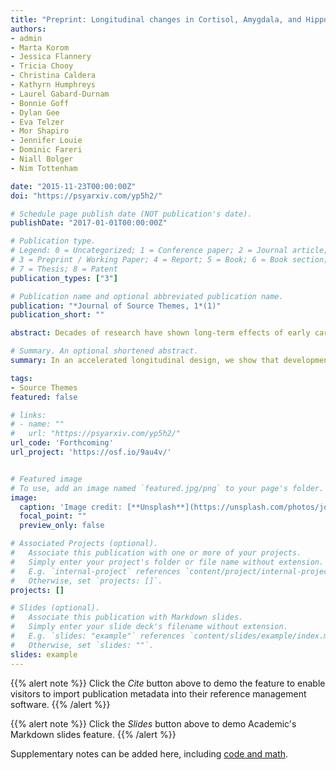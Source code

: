 ```yaml
---
title: "Preprint: Longitudinal changes in Cortisol, Amygdala, and Hippocampus Development following early caregiving adversity"
authors:
- admin
- Marta Korom
- Jessica Flannery 
- Tricia Chooy
- Christina Caldera
- Kathyrn Humphreys
- Laurel Gabard-Durnam
- Bonnie Goff
- Dylan Gee
- Eva Telzer
- Mor Shapiro
- Jennifer Louie
- Dominic Fareri
- Niall Bolger
- Nim Tottenham

date: "2015-11-23T00:00:00Z"
doi: "https://psyarxiv.com/yp5h2/"

# Schedule page publish date (NOT publication's date).
publishDate: "2017-01-01T00:00:00Z"

# Publication type.
# Legend: 0 = Uncategorized; 1 = Conference paper; 2 = Journal article;
# 3 = Preprint / Working Paper; 4 = Report; 5 = Book; 6 = Book section;
# 7 = Thesis; 8 = Patent
publication_types: ["3"]

# Publication name and optional abbreviated publication name.
publication: "*Journal of Source Themes, 1*(1)"
publication_short: ""

abstract: Decades of research have shown long-term effects of early caregiving adversity on stress-responsive neurobiology (e.g. stress physiology, amygdala, hippocampus). Although stress physiology and limbic brain regions undergo significant maturational change during childhood and adolescence, and reciprocally influence each other, the effects of early caregiving adversity on these developmental processes is not well understood. In the current study, we used an accelerated longitudinal design to assess the development of stress physiology, amygdala volume, and hippocampal volume following early institutional care. Previously Institutionalized (PI) and comparison youth (N = 254, ages 4-20 years old) completed 1-3 waves of data collection, each spaced 2 years apart, for diurnal cortisol (N = 240, 381 diurnal datasets), structural MRI (N = 157, 307 scans) and parent-reported internalizing symptoms (N = 133, 227 time points). We observed a developmental shift in waking cortisol in the PI group, with blunted levels in childhood and heightened levels in late adolescence. PI history was associated with reduced hippocampal volume and reduced growth of the amygdala, resulting in smaller volumes by adolescence. Results also suggested feed-forward brain-to-hormone mechanisms, such that both amygdala and hippocampal volumes were prospectively associated with waking cortisol levels two years later. Finally, amygdala and hippocampal volumes were independently associated with internalizing scores across the entire sample. These results indicate that adversity-related phenotypes are not stationary during development but instead exhibit dynamic and interdependent changes from early childhood to early adulthood.

# Summary. An optional shortened abstract.
summary: In an accelerated longitudinal design, we show that development of stress physiology and limbic brain volume is dynamic following early caregiving adversity. Specifically, we show that effects of early caregiving adversity on cortisol and amygdala volume change with age, whereas hippocampal volume reductions are consistent from childhood to adolescence. Limbic brain volume was also associated with future waking cortisol and concurrent internalizing symptoms.  

tags:
- Source Themes
featured: false

# links:
# - name: ""
#   url: "https://psyarxiv.com/yp5h2/"
url_code: 'Forthcoming'
url_project: 'https://osf.io/9au4v/'


# Featured image
# To use, add an image named `featured.jpg/png` to your page's folder. 
image:
  caption: 'Image credit: [**Unsplash**](https://unsplash.com/photos/jdD8gXaTZsc)'
  focal_point: ""
  preview_only: false

# Associated Projects (optional).
#   Associate this publication with one or more of your projects.
#   Simply enter your project's folder or file name without extension.
#   E.g. `internal-project` references `content/project/internal-project/index.md`.
#   Otherwise, set `projects: []`.
projects: []

# Slides (optional).
#   Associate this publication with Markdown slides.
#   Simply enter your slide deck's filename without extension.
#   E.g. `slides: "example"` references `content/slides/example/index.md`.
#   Otherwise, set `slides: ""`.
slides: example
---
```


{{% alert note %}}
Click the *Cite* button above to demo the feature to enable visitors to import publication metadata into their reference management software.
{{% /alert %}}

{{% alert note %}}
Click the *Slides* button above to demo Academic's Markdown slides feature.
{{% /alert %}}

Supplementary notes can be added here, including [code and math](https://sourcethemes.com/academic/docs/writing-markdown-latex/).
